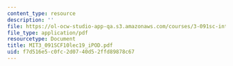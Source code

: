 ```yaml
---
content_type: resource
description: ''
file: https://ol-ocw-studio-app-qa.s3.amazonaws.com/courses/3-091sc-introduction-to-solid-state-chemistry-fall-2010/f7d516e5c0fc2d0740d52ffd89878c67_MIT3_091SCF10lec19_iPOD.pdf
file_type: application/pdf
resourcetype: Document
title: MIT3_091SCF10lec19_iPOD.pdf
uid: f7d516e5-c0fc-2d07-40d5-2ffd89878c67
---
```

